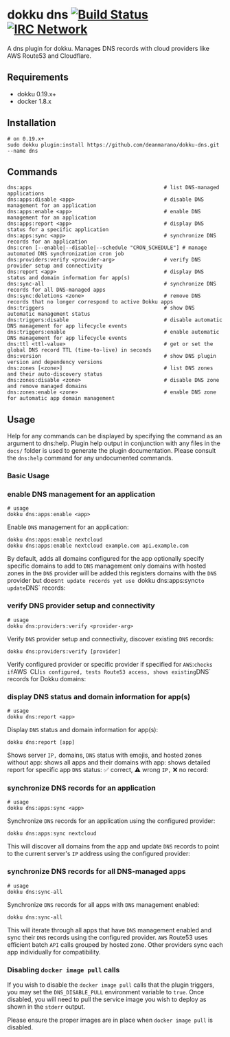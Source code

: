 # dokku dns [![Build Status](https://img.shields.io/github/actions/workflow/status/deanmarano/dokku-dns/ci.yml?branch=main&style=flat-square "Build Status")](https://github.com/deanmarano/dokku-dns/actions/workflows/ci.yml?query=branch%3Amain) [![IRC Network](https://img.shields.io/badge/irc-libera-blue.svg?style=flat-square "IRC Libera")](https://webchat.libera.chat/?channels=dokku)

A dns plugin for dokku. Manages DNS records with cloud providers like AWS Route53 and Cloudflare.

## Requirements

- dokku 0.19.x+
- docker 1.8.x

## Installation

```shell
# on 0.19.x+
sudo dokku plugin:install https://github.com/deanmarano/dokku-dns.git --name dns
```

## Commands

```
dns:apps                                           # list DNS-managed applications
dns:apps:disable <app>                             # disable DNS management for an application
dns:apps:enable <app>                              # enable DNS management for an application
dns:apps:report <app>                              # display DNS status for a specific application
dns:apps:sync <app>                                # synchronize DNS records for an application
dns:cron [--enable|--disable|--schedule "CRON_SCHEDULE"] # manage automated DNS synchronization cron job
dns:providers:verify <provider-arg>                # verify DNS provider setup and connectivity
dns:report <app>                                   # display DNS status and domain information for app(s)
dns:sync-all                                       # synchronize DNS records for all DNS-managed apps
dns:sync:deletions <zone>                          # remove DNS records that no longer correspond to active Dokku apps
dns:triggers                                       # show DNS automatic management status
dns:triggers:disable                               # disable automatic DNS management for app lifecycle events
dns:triggers:enable                                # enable automatic DNS management for app lifecycle events
dns:ttl <ttl-value>                                # get or set the global DNS record TTL (time-to-live) in seconds
dns:version                                        # show DNS plugin version and dependency versions
dns:zones [<zone>]                                 # list DNS zones and their auto-discovery status
dns:zones:disable <zone>                           # disable DNS zone and remove managed domains
dns:zones:enable <zone>                            # enable DNS zone for automatic app domain management
```

## Usage

Help for any commands can be displayed by specifying the command as an argument to dns:help. Plugin help output in conjunction with any files in the `docs/` folder is used to generate the plugin documentation. Please consult the `dns:help` command for any undocumented commands.

### Basic Usage

### enable DNS management for an application

```shell
# usage
dokku dns:apps:enable <app>
```

Enable `DNS` management for an application:

```shell
dokku dns:apps:enable nextcloud
dokku dns:apps:enable nextcloud example.com api.example.com
```

By default, adds all domains configured for the app optionally specify specific domains to add to `DNS` management only domains with hosted zones in the `DNS` provider will be added this registers domains with the `DNS` provider but doesn`t update records yet use `dokku dns:apps:sync` to update `DNS` records:

### verify DNS provider setup and connectivity

```shell
# usage
dokku dns:providers:verify <provider-arg>
```

Verify `DNS` provider setup and connectivity, discover existing `DNS` records:

```shell
dokku dns:providers:verify [provider]
```

Verify configured provider or specific provider if specified for `AWS`:` checks if `AWS` `CLI` is configured, tests Route53 access, shows existing `DNS` records for Dokku domains:

### display DNS status and domain information for app(s)

```shell
# usage
dokku dns:report <app>
```

Display `DNS` status and domain information for app(s):

```shell
dokku dns:report [app]
```

Shows server `IP,` domains, `DNS` status with emojis, and hosted zones without app: shows all apps and their domains with app: shows detailed report for specific app `DNS` status: ✅ correct, ⚠️ wrong `IP,` ❌ no record:

### synchronize DNS records for an application

```shell
# usage
dokku dns:apps:sync <app>
```

Synchronize `DNS` records for an application using the configured provider:

```shell
dokku dns:apps:sync nextcloud
```

This will discover all domains from the app and update `DNS` records to point to the current server's `IP` address using the configured provider:

### synchronize DNS records for all DNS-managed apps

```shell
# usage
dokku dns:sync-all
```

Synchronize `DNS` records for all apps with `DNS` management enabled:

```shell
dokku dns:sync-all
```

This will iterate through all apps that have `DNS` management enabled and sync their `DNS` records using the configured provider. `AWS` Route53 uses efficient batch `API` calls grouped by hosted zone. Other providers sync each app individually for compatibility.

### Disabling `docker image pull` calls

If you wish to disable the `docker image pull` calls that the plugin triggers, you may set the `DNS_DISABLE_PULL` environment variable to `true`. Once disabled, you will need to pull the service image you wish to deploy as shown in the `stderr` output.

Please ensure the proper images are in place when `docker image pull` is disabled.
